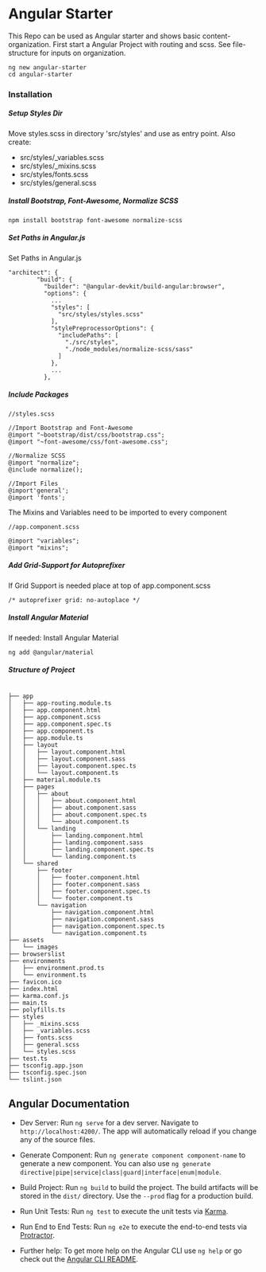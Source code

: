 # Angular Starter
This Repo can be used as Angular starter and shows basic content-organization. First start a Angular Project with routing and scss. See file-structure for inputs on organization.
```
ng new angular-starter
cd angular-starter
```

### Installation
##### Setup Styles Dir
Move styles.scss in directory 'src/styles' and use as entry point. Also create:
- src/styles/_variables.scss
- src/styles/_mixins.scss
- src/styles/fonts.scss
- src/styles/general.scss

##### Install Bootstrap, Font-Awesome, Normalize SCSS
```
npm install bootstrap font-awesome normalize-scss
```


##### Set Paths in Angular.js
Set Paths in Angular.js
```
"architect": {
        "build": {
          "builder": "@angular-devkit/build-angular:browser",
          "options": {
            ...
            "styles": [
              "src/styles/styles.scss"
            ],
            "stylePreprocessorOptions": {
              "includePaths": [
                "./src/styles",
                "./node_modules/normalize-scss/sass"
              ]
            },
            ...
          },
```

##### Include Packages 
```
//styles.scss

//Import Bootstrap and Font-Awesome
@import "~bootstrap/dist/css/bootstrap.css";
@import "~font-awesome/css/font-awesome.css";

//Normalize SCSS
@import "normalize";
@include normalize();

//Import Files
@import'general';
@import 'fonts';
```


The Mixins and Variables need to be imported to every component
```
//app.component.scss

@import "variables";
@import "mixins";
```

##### Add Grid-Support for Autoprefixer
If Grid Support is needed place at top of app.component.scss
```
/* autoprefixer grid: no-autoplace */
```

##### Install Angular Material
If needed: Install Angular Material
```
ng add @angular/material
```

##### Structure of Project
```

├── app
│   ├── app-routing.module.ts
│   ├── app.component.html
│   ├── app.component.scss
│   ├── app.component.spec.ts
│   ├── app.component.ts
│   ├── app.module.ts
│   ├── layout
│   │   ├── layout.component.html
│   │   ├── layout.component.sass
│   │   ├── layout.component.spec.ts
│   │   └── layout.component.ts
│   ├── material.module.ts
│   ├── pages
│   │   ├── about
│   │   │   ├── about.component.html
│   │   │   ├── about.component.sass
│   │   │   ├── about.component.spec.ts
│   │   │   └── about.component.ts
│   │   └── landing
│   │       ├── landing.component.html
│   │       ├── landing.component.sass
│   │       ├── landing.component.spec.ts
│   │       └── landing.component.ts
│   └── shared
│       ├── footer
│       │   ├── footer.component.html
│       │   ├── footer.component.sass
│       │   ├── footer.component.spec.ts
│       │   └── footer.component.ts
│       └── navigation
│           ├── navigation.component.html
│           ├── navigation.component.sass
│           ├── navigation.component.spec.ts
│           └── navigation.component.ts
├── assets
│   └── images
├── browserslist
├── environments
│   ├── environment.prod.ts
│   └── environment.ts
├── favicon.ico
├── index.html
├── karma.conf.js
├── main.ts
├── polyfills.ts
├── styles
│   ├── _mixins.scss
│   ├── _variables.scss
│   ├── fonts.scss
│   ├── general.scss
│   └── styles.scss
├── test.ts
├── tsconfig.app.json
├── tsconfig.spec.json
└── tslint.json
```
## Angular Documentation

- Dev Server: Run `ng serve` for a dev server. Navigate to `http://localhost:4200/`. The app will automatically reload if you change any of the source files.

- Generate Component: Run `ng generate component component-name` to generate a new component. You can also use `ng generate directive|pipe|service|class|guard|interface|enum|module`.

- Build Project: Run `ng build` to build the project. The build artifacts will be stored in the `dist/` directory. Use the `--prod` flag for a production build.

- Run Unit Tests: Run `ng test` to execute the unit tests via [Karma](https://karma-runner.github.io).

- Run End to End Tests: Run `ng e2e` to execute the end-to-end tests via [Protractor](http://www.protractortest.org/).

- Further help: To get more help on the Angular CLI use `ng help` or go check out the [Angular CLI README](https://github.com/angular/angular-cli/blob/master/README.md).
